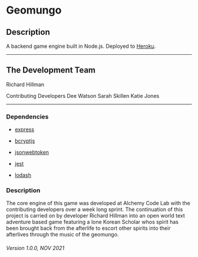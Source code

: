 # Geomungo

## Description

A backend game engine built in Node.js. Deployed to [Heroku](https://desolate-coast-32054.herokuapp.com/).

--- 

## The Development Team
  Richard Hillman

Contributing Developers 
  Dee Watson
  Sarah Skillen
  Katie Jones

---

### Dependencies

* [express](https://expressjs.com/)

* [bcryptjs](https://www.npmjs.com/package/bcryptjs)

* [jsonwebtoken](https://www.npmjs.com/package/jsonwebtoken)

* [jest](https://nodejs.org/en/)

* [lodash](https://lodash.com/)

### Description 

The core engine of this game was developed at Alchemy Code Lab with the contributing developers over a week long sprint. The continuation of this project is carried on by developer Richard Hillman into an open world text adventure based game featuring a lone Korean Scholar whos spirit has been brought back from the afterlife to escort other spirits into their afterlives through the music of the geomungo. 

###### Version 1.0.0, NOV 2021
